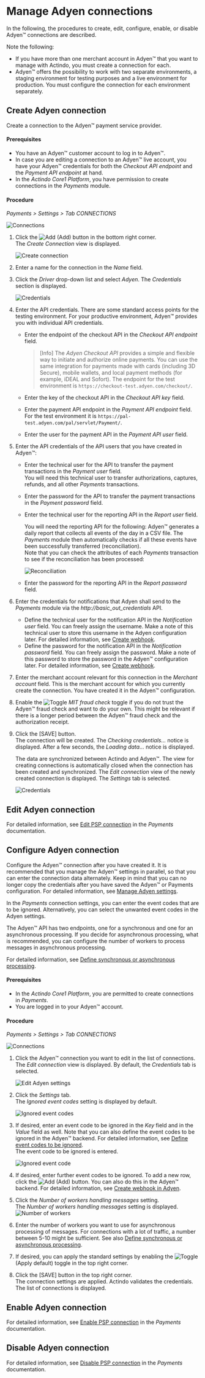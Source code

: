 # Manage Adyen connections

In the following, the procedures to create, edit, configure, enable, or disable Adyen&trade; connections are described.  

Note the following:   
- If you have more than one merchant account in Adyen&trade; that you want to manage with Actindo, you must create a connection for each.   
- Adyen&trade; offers the possibility to work with two separate environments, a staging environment for testing purposes and a live environment for production. You must configure the connection for each environment separately.

## Create Adyen connection
Create a connection to the Adyen&trade; payment service provider.

#### Prerequisites

- You have an Adyen&trade; customer account to log in to Adyen&trade;.
- In case you are editing a connection to an Adyen&trade; live account, you have your Adyen&trade; credentials for both the *Checkout API endpoint* and the *Payment API endpoint* at hand.   
- In the *Actindo Core1 Platform*, you have permission to create connections in the *Payments* module.

#### Procedure

 *Payments > Settings > Tab CONNECTIONS*
 
 ![Connections](../../Assets/Screenshots/Payments/Settings/Settings.png "[Connections]")

1.  Click the ![Add](../../Assets/Icons/Plus01.png "[Add]") (Add) button in the bottom right corner.   
    The *Create Connection* view is displayed.  

    ![Create connection](../../Assets/Screenshots/Adyen/Integration/CreateConnection.png "[Create connection]")

2.  Enter a name for the connection in the *Name* field.

3.  Click the *Driver* drop-down list and select *Adyen*. 
   The *Credentials* section is displayed.

    ![Credentials](../../Assets/Screenshots/Payments/Settings/CreateConnectionCredentials.png "[Credentials]")

4. Enter the API credentials. There are some standard access points for the testing environment. For your productive environment, Adyen&trade; provides you with individual API credentials.

    -  Enter the endpoint of the checkout API in the *Checkout API endpoint* field. 

       > [Info] The *Adyen Checkout API* provides a simple and flexible way to initiate and authorize online payments. You can use the same integration for payments made with cards (including 3D Secure), mobile wallets, and local payment methods (for example, iDEAL and Sofort). The endpoint for the test environment is `https://checkout-test.adyen.com/checkout/`.

    - Enter the key of the checkout API in the *Checkout API key* field.   
    -  Enter the payment API endpoint in the *Payment API endpoint* field. For the test environment it is `https://pal-test.adyen.com/pal/servlet/Payment/`.
    - Enter the user for the payment API in the *Payment API user* field.

5. Enter the API credentials of the API users that you have created in Adyen&trade;:     
    
    -  Enter the technical user for the API to transfer the payment transactions in the *Payment user* field.   
      You will need this technical user to transfer authorizations, captures, refunds, and all other *Payments* transactions.  
    -  Enter the password for the API to transfer the payment transactions in the *Payment password* field.  
    -  Enter the technical user for the reporting API in the *Report user* field.    

       You will need the reporting API for the following: Adyen&trade; generates a daily report that collects all events of the day in a CSV file. The *Payments* module then automatically checks if all these events have been successfully transferred (reconciliation).   
       Note that you can check the attributes of each *Payments* transaction to see if the reconciliation has been processed:
         
         ![Reconciliation](../../Assets/Screenshots/Adyen/Integration/Reconciliation.png "[Reconciliation]")

    -  Enter the password for the reporting API in the *Report password* field. 
     
5. Enter the credentials for notifications that Adyen shall send to the *Payments* module via the *http://basic_out_credentials* API.  <!---Stimmt der Name des APIs?--> 

    -  Define the technical user for the notification API in the *Notification user* field. You can freely assign the username. Make a note of this technical user to store this username in the Adyen configuration later. For detailed information, see [Create webhook](02_ManageAdyen&trade;Settings.md#create-adyen-webhook). 
    -  Define the password for the notification API in the *Notification password* field. You can freely assign the password. Make a note of this password to store the password in the Adyen&trade; configuration later. For detailed information, see [Create webhook](02_ManageAdyenSettings.md#create-adyen-webhook).

6. Enter the merchant account relevant for this connection in the *Merchant account* field. This is the merchant account for which you currently create the connection. You have created it in the Adyen&trade; configuration.
    
5. Enable the ![Toggle](../../Assets/Icons/Toggle.png "[Toggle]") *MIT fraud check* toggle if you do not trust the Adyen&trade; fraud check and want to do your own. This might be relevant if there is a longer period between the Adyen&trade; fraud check and the authorization receipt. 

6. Click the [SAVE] button.   
   The connection will be created. The *Checking credentials...* notice is displayed. After a few seconds, the *Loading data...* notice is displayed.

    The data are synchronized between Actindo and Adyen&trade;. The view for creating connections is automatically closed when the connection has been created and synchronized. The *Edit connection* view of the newly created connection is displayed. The *Settings* tab is selected.

    ![Credentials](../../Assets/Screenshots/Payments/Settings/EditConnectionSettings.png "[Credentials]")



## Edit Adyen connection

For detailed information, see [Edit PSP connection](../../Payments/Integration/01_ManageConnection.md#edit-psp-connection) in the *Payments* documentation.



## Configure Adyen connection

Configure the Adyen&trade; connection after you have created it. It is recommended that you manage the Adyen&trade; settings in parallel, so that you can enter the connection data alternately. Keep in mind that you can no longer copy the credentials after you have saved the Adyen&trade; or Payments configuration. For detailed information, see [Manage Adyen settings](./02_ManageAdyenSettings.md).

In the *Payments* connection settings, you can enter the event codes that are to be ignored. Alternatively, you can select the unwanted event codes in the Adyen settings. 

The Adyen&trade; API has two endpoints, one for a synchronous and one for an asynchronous processing. If you decide for asynchronous processing, what is recommended, you can configure the number of workers to process messages in asynchronous processing. 

For detailed information, see [Define synchronous or asynchronous processing](./02_ManageAdyenSettings.md#define-synchronous-or-asynchronous-processing).


#### Prerequisites

- In the *Actindo Core1 Platform*, you are permitted to create connections in *Payments*.
- You are logged in to your Adyen&trade; account.

#### Procedure

*Payments > Settings > Tab CONNECTIONS*
 
 ![Connections](../../Assets/Screenshots/Payments/Settings/Settings.png "[Connections]")

 1. Click the Adyen&trade; connection you want to edit in the list of connections.   
   The *Edit connection* view is displayed. By default, the *Credentials* tab is selected.

    ![Edit Adyen settings](../../Assets/Screenshots/Adyen/Integration/EditCredentials.png "[Edit Adyen credentials]")

2. Click the *Settings* tab.   
  The *Ignored event codes* setting is displayed by default.

   ![Ignored event codes](../../Assets/Screenshots/Adyen/Integration/IgnoredEventCode.png "[Ignored event codes]")

3. If desired, enter an event code to be ignored in the *Key* field and in the *Value* field as well. Note that you can also define the event codes to be ignored in the Adyen&trade; backend. For detailed information, see [Define event codes to be ignored](./02_ManageAdyenSettings.md#define-event-codes-to-be-ignored).   
    The event code to be ignored is entered. 

    ![Ignored event code](../../Assets/Screenshots/Adyen/Integration/IgnoredEventCodeDone.png "[Ignored event code]")

4. If desired, enter further event codes to be ignored. To add a new row, click the ![Add](../../Assets/Icons/Plus04.png "[Add]") (Add) button. You can also do this in the Adyen&trade; backend. For detailed information, see [Create webhook in Adyen](./02_ManageAdyenSettings.md#create-adyen-webhook).

5. Click the *Number of workers handling messages* setting.   
   The *Number of workers handling messages* setting is displayed. 
   ![Number of workers](../../Assets/Screenshots/Adyen/Integration/NumberOfWorkers.png "[Number of workers]")

6. Enter the number of workers you want to use for asynchronous processing of messages. For connections with a lot of traffic, a number between 5-10 might be sufficient. See also [Define synchronous or asynchronous processing](02_ManageAdyenSettings.md#define-synchronous-or-asynchronous-processing).

7. If desired, you can apply the standard settings by enabling the ![Toggle](../../Assets/Icons/Toggle.png "[Toggle]") (Apply default) toggle in the top right corner.

8. Click the [SAVE] button in the top right corner.   
   The connection settings are applied. Actindo validates the credentials. The list of connections is displayed.



## Enable Adyen connection

For detailed information, see [Enable PSP connection](../../Payments/Integration/01_ManageConnection.md#enable-psp-connection) in the *Payments* documentation.



## Disable Adyen connection

For detailed information, see [Disable PSP connection](../../Payments/Integration/01_ManageConnection.md#disable-psp-connection) in the *Payments* documentation.